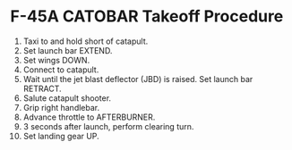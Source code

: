 # F-45A CATOBAR Takeoff Procedure

1. Taxi to and hold short of catapult.
2. Set launch bar EXTEND.
3. Set wings DOWN.
4. Connect to catapult.
5. Wait until the jet blast deflector (JBD) is raised. Set launch bar RETRACT.
6. Salute catapult shooter.
7. Grip right handlebar.
8. Advance throttle to AFTERBURNER.
9. 3 seconds after launch, perform clearing turn.
10. Set landing gear UP.

<br>
